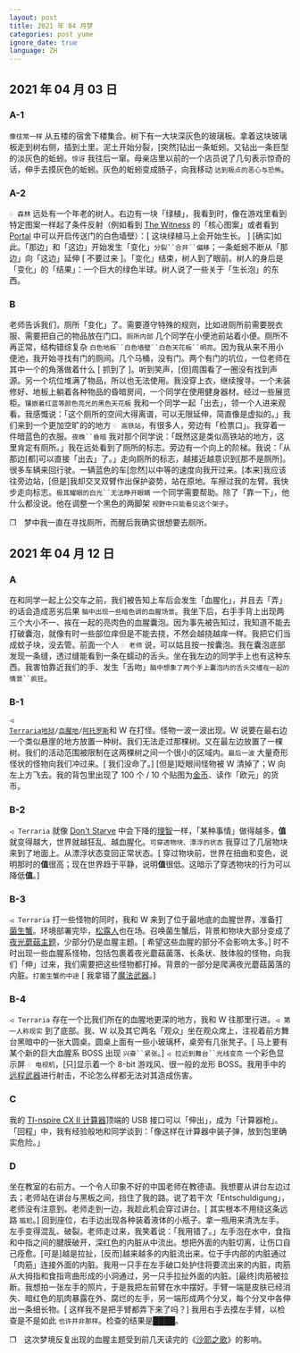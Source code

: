 ```yaml
---
layout: post
title: 2021 年 04 月梦
categories: post yume
ignore_date: true
language: ZH
---
```

## 2021 年 04 月 03 日

### A-1

`像往常一样` 从五楼的宿舍下楼集合。树下有一大块深灰色的玻璃板。拿着这块玻璃板走到树右侧，插到土里。泥土开始分裂，[突然]钻出一条蚯蚓。又钻出一条巨型的淡灰色的蚯蚓。`惊讶` 我往后一窜。母亲店里以前的一个店员说了几句表示惊奇的话，伸手去摸灰色的蚯蚓。灰色的蚯蚓变成肠子，向我移动 `达到极点的恶心与恐怖`。

### A-2

`♢ 森林` 远处有一个年老的树人。右边有一块「绿植」，我看到时，像在游戏里看到特定图案一样起了条件反射（例如看到 [The Witness](https://zh.wikipedia.org/wiki/%E8%A7%81%E8%AF%81%E8%80%85) 的「核心图案」或者看到 [Portal](https://en.wikipedia.org/wiki/Portal_(video_game)) 中可以开启传送门的白色墙壁）：[ 这块绿植马上会开始生长。 ] [确实]如此。「那边」和「这边」开始发生「变化」`分裂``合并``偏移`；一条蚯蚓不断从「那边」向「这边」延伸 [ 不要过来 ]。「变化」结束，树人到了眼前。树人的身后是「变化」的「结果」：一个巨大的绿色半球。树人说了一些关于「生长泡」的东西。

### B

老师告诉我们，厕所「变化」了。需要遵守特殊的规则，比如进厕所前需要脱衣服、需要把自己的物品放在门口。`厕所内部` 几个同学在小便池前站着小便。厕所不再正常，结构错综复杂 `白色地板``白色墙壁``白色天花板``明亮`。因为我从来不用小便池，我开始寻找有门的厕间。几个马桶，没有门。两个有门的坑位，一位老师在其中一个的角落做着什么 [ 抓到了 ]。听到笑声，[但]周围看了一圈没有找到声源。另一个坑位堆满了物品，所以也无法使用。我没穿上衣，继续搜寻。一个未装修好、地板上躺着各种物品的昏暗房间，一个同学在使用健身器材。经过一些展览柜。`镶嵌着红蓝等颜色亮光的黑色天花板` 我和一个同学一起「出去」，领一个人进来观看。我感慨说：「这个厕所的空间大得离谱，可以无限延伸，简直像是虚拟的。」我们来到一个更加空旷的的地方 `♢ 高铁站`，有很多人，旁边有「检票口」。我穿着一件暗蓝色的衣服。`夜晚``昏暗` 我对那个同学说：「既然这是类似高铁站的地方，这里肯定有厕所。」我在远处看到了厕所的标志。旁边有一个向上的阶梯。我说：「从那边[都]可以直接「出去」了。」走向厕所的标志，越接近越意识到[那不是厕所]。很多车辆来回行驶。一辆蓝色的车[忽然]以中等的速度向我开过来。[本来]我应该往旁边站，[但是]我却交叉双臂作出保护姿势，站在原地。车擦过我的左臂。我快步走向标志。`极其耀眼的白光``无法睁开眼睛` 一个同学需要帮助。除了「靠一下」，他什么都没说。他在调整一个黑色的两脚架 `视野中只能看见这个架子`。

❐&emsp;梦中我一直在寻找厕所，而醒后我确实很想要去厕所。

## 2021 年 04 月 12 日

### A

在和同学一起上公交车之前，我们被告知上车后会发生「血腥化」，并且去「弄」的话会造成恶劣后果 `脑中出现一些暗色调的血腥场景`。我坐下后，右手手背上出现两三个大小不一、挨在一起的亮肉色的血腥囊泡。因为事先被告知过，我知道不能去打破囊泡，就像有时一些部位痒但是不能去挠，不然会越挠越痒一样。我把它们当成蚊子块，没去管。前面一个人 `♢ 老师` 说，可以姑且按一按囊泡。我在囊泡底部发现一条缝，透过缝能看到一条在蠕动的舌头。坐在我左边的同学手上也有这种东西。我害怕靠近我们的手、发生「舌吻」`脑中想象了两个手上囊泡内的舌头交缠在一起的情景``疯狂`。

### B-1

<code>⏿ <a href="https://zh.wikipedia.org/wiki/%E6%B3%B0%E6%8B%89%E7%91%9E%E4%BA%9A">Terraria</a></code><code><a href="https://terraria.wiki.gg/zh/wiki/%E5%9C%B0%E7%8B%B1">地狱</a>/<a href="https://terraria.wiki.gg/zh/wiki/%E7%8C%A9%E7%BA%A2%E4%B9%8B%E5%9C%B0">血腥地</a>/<a href="https://frackinuniverse.miraheze.org/wiki/Atropus">阿托罗斯</a></code>和 W 在打怪。怪物一波一波出现。W 说要在最右边一个类似悬崖的地方放置一种树。我们无法走过那棵树。又在最左边放置了一棵树。我们的活动范围被限制在这两棵树之间一个很小的区域内。`最后一波` 大量奇形怪状的怪物向我们冲过来。[ 我们没命了。] [但是]眨眼间怪物被 W 清掉了；W 向左上方飞去。我的背包里出现了 100 个 / 10 个贴图为[金币](https://terraria.wiki.gg/zh/wiki/%E9%92%B1%E5%B8%81)、读作「欧元」的货币。

### B-2

`⏿ Terraria` 就像 [Don't Starve](https://zh.wikipedia.org/wiki/%E9%A5%A5%E8%8D%92_(%E6%B8%B8%E6%88%8F)) 中会下降的[理智](https://dontstarve.fandom.com/zh/wiki/%E7%90%86%E6%99%BA)一样，「某种事情」做得越多，**值**就变得越大，世界就越狂乱、越血腥化。`可穿透物块、漂浮的状态` 我穿过了几层物块来到了地面上。从漂浮状态变回正常状态。[ 穿过物块前，世界在扭曲和变色，说明那时的**值**很高；现在世界趋于平静，说明**值**很低。这暗示了穿透物块的行为可以降低**值**。]

### B-3

`⏿ Terraria` 打一些怪物的同时，我和 W 来到了位于最地底的血腥世界，准备打[菌生蟹](https://terraria-calamity-mod.fandom.com/zh/wiki/%E8%8F%8C%E7%94%9F%E8%9F%B9?variant=zh)。环境部署完毕，[松露人](https://terraria.wiki.gg/zh/wiki/%E6%9D%BE%E9%9C%B2%E4%BA%BA?variant=zh-hant)也在场。召唤菌生蟹后，背景和物块大部分变成了[夜光蘑菇主题](https://terraria.wiki.gg/zh/wiki/%E5%8F%91%E5%85%89%E8%98%91%E8%8F%87%E7%94%9F%E7%89%A9%E7%BE%A4%E8%90%BD)，少部分仍是血腥主题。[ 希望这些血腥的部分不会影响太多。] 时不时出现一些血腥系怪物，包括包裹着夜光蘑菇菌落、长条状、肢体般的怪物，向我们「伸」过来，我们需要把这些怪物都打掉。背景的一部分是爬满夜光蘑菇菌落的内脏。`打菌生蟹的中途` [ 我拿错了[魔法武器](https://terraria.wiki.gg/zh/wiki/%E9%AD%94%E6%B3%95%E6%AD%A6%E5%99%A8)。]

### B-4

`⏿ Terraria` 存在一个比我们所在的血腥地更深的地方，我和 W 往那里行进。`⏿ 第一人称现实` 到了底部。我、W 以及其它两名「观众」坐在观众席上，注视着前方舞台黑暗中的一张大圆桌。圆桌上面有一些小玻璃杯，桌旁有几张凳子。[ 马上要有某个新的巨大血腥系 BOSS 出现 `兴奋``紧张`。] `⏿ 拉近到舞台``光线变亮` 一个彩色显示屏 `♢ 电视机`，[只]显示着一个 8-bit 游戏风、很一般的龙形 BOSS。我用手中的[远程武器](https://terraria.wiki.gg/zh/wiki/%E8%BF%9C%E7%A8%8B%E6%AD%A6%E5%99%A8)进行射击，不论怎么样都无法对其造成伤害。

### C

我的 [TI-nspire CX II 计算器](https://en.wikipedia.org/wiki/TI-Nspire_series)顶端的 USB 接口可以「伸出」，成为「计算器枪」。「回程」中，我有经验般地和同学谈到：「像这样在计算器中装子弹，放到包里确实危险。」

### D

坐在教室的右前方。一个令人印象不好的中国老师在教德语。我想要从讲台左边过去；老师站在讲台与黑板之间，挡住了我的路。说了若干次「Entschuldigung」，老师没有注意到。老师走到一边，我趁此机会穿过讲台。[ 其实根本不用绕这条远路 `尴尬`。] 回到座位，右手边出现各种装着液体的小瓶子。拿一瓶用来清洗左手。左手变得混乱、破裂。老师走过来，我笑着说：「我用错了。」左手泡在水中，食指和中指之间的腱膜破开，深红色的内脏从中流出。想把外面的内脏切离，让伤口自己痊愈。[可是]越是拉扯，[反而]越来越多的内脏流出来。位于手内部的内脏通过「肉筋」连接外面的内脏。我用一只手在左手破口处护住将要流出来的内脏，肉筋从大拇指和食指弯曲形成的小洞通过，另一只手拉扯外面的内脏。[最终]肉筋被拉断。我想拍一张左手的照片，于是我把左前臂在水中摆好。手臂一端是皮肤已经消失、暗红色的肌肉暴露在外、腐烂的左手，另一端形成两个分叉，每个分叉中各伸出一条细长物。[ 这样我不是把手臂都弄下来了吗？] 我用右手去摸左手臂，以检查是不是如此 `也许并非那样`。检查的结果是████。

❐&emsp;这次梦境反复出现的血腥主题受到前几天读完的《[沙耶之歌](https://zh.wikipedia.org/zh-hant/%E6%B2%99%E8%80%B6%E4%B9%8B%E6%AD%8C)》的影响。
